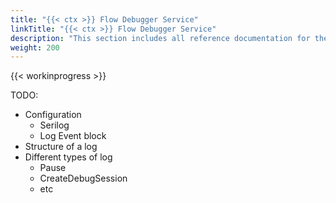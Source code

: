 ```yaml
---
title: "{{< ctx >}} Flow Debugger Service"
linkTitle: "{{< ctx >}} Flow Debugger Service"
description: "This section includes all reference documentation for the logs generated by the CORTEX Flow Debugger Service."
weight: 200
---
```


{{< workinprogress >}}

TODO:

- Configuration
  - Serilog
  - Log Event block
- Structure of a log
- Different types of log
  - Pause
  - CreateDebugSession
  - etc
